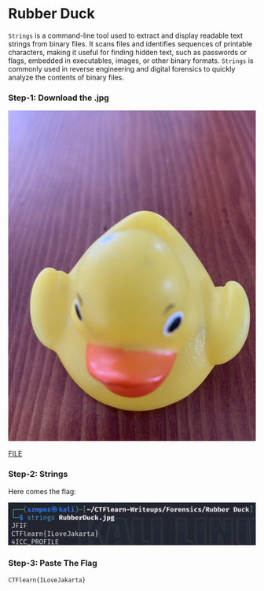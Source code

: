 # Rubber Duck 

`Strings` is a command-line tool used to extract and display readable text strings from binary files. It scans files and identifies sequences of printable characters, making it useful for finding hidden text, such as passwords or flags, embedded in executables, images, or other binary formats. `Strings` is commonly used in reverse engineering and digital forensics to quickly analyze the contents of binary files.

### Step-1: Download the .jpg

![jpg](RubberDuck.jpg)

[FILE](RubberDuck.jpg)

### Step-2: Strings

Here comes the flag:

![Strings](duckflag.png)


### Step-3: Paste The Flag

```
CTFlearn{ILoveJakarta}
```

